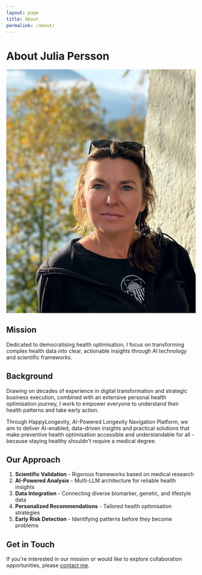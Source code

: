 ```yaml
---
layout: page
title: About
permalink: /about/
---
```


# About Julia Persson

![Julia Persson](/images/JP_founder.jpeg)

## Mission

Dedicated to democratising health optimisation, I focus on transforming complex health data into clear, actionable insights through AI technology and scientific frameworks.

## Background

Drawing on decades of experience in digital transformation and strategic business execution, combined with an extensive personal health optimisation journey, I work to empower everyone to understand their health patterns and take early action.

Through HappyLongevity, AI-Powered Longevity Navigation Platform, we aim to deliver AI-enabled, data-driven insights and practical solutions that make preventive health optimisation accessible and understandable for all - because staying healthy shouldn't require a medical degree.

## Our Approach

1. **Scientific Validation** - Rigorous frameworks based on medical research
2. **AI-Powered Analysis** - Multi-LLM architecture for reliable health insights
3. **Data Integration** - Connecting diverse biomarker, genetic, and lifestyle data
4. **Personalized Recommendations** - Tailored health optimisation strategies
5. **Early Risk Detection** - Identifying patterns before they become problems

## Get in Touch

If you're interested in our mission or would like to explore collaboration opportunities, please [contact me](mailto:julia@happylongevity.life).